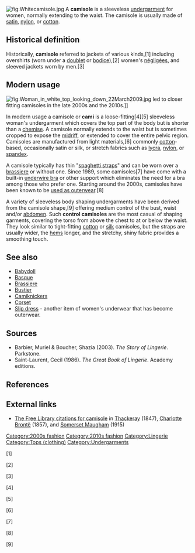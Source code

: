 ![](Whitecamisole.jpg "fig:Whitecamisole.jpg") A **camisole** is a
sleeveless [undergarment](undergarment "wikilink") for women, normally
extending to the waist. The camisole is usually made of
[satin](satin "wikilink"), [nylon](nylon "wikilink"), or
[cotton](cotton "wikilink").

## Historical definition

Historically, **camisole** referred to jackets of various kinds,[1]
including overshirts (worn under a
[doublet](Doublet_(clothing) "wikilink") or
[bodice](bodice "wikilink")),[2] women's
[négligées](Negligee "wikilink"), and sleeved jackets worn by men.[3]

## Modern usage

![](Woman_in_white_top_looking_down_22March2009.jpg "fig:Woman_in_white_top_looking_down_22March2009.jpg")
led to closer fitting camisoles in the late 2000s and the 2010s.\]\]

In modern usage a camisole or **cami** is a loose-fitting[4][5]
sleeveless woman's undergarment which covers the top part of the body
but is shorter than a
[chemise](Chemise#Modern_usage_of_the_term "wikilink"). A camisole
normally extends to the waist but is sometimes cropped to expose the
[midriff](midriff "wikilink"), or extended to cover the entire pelvic
region. Camisoles are manufactured from light materials,[6] commonly
[cotton](cotton "wikilink")-based, occasionally satin or silk, or
stretch fabrics such as [lycra](lycra "wikilink"),
[nylon](nylon "wikilink"), or [spandex](spandex "wikilink").

A camisole typically has thin "[spaghetti
straps](spaghetti_strap "wikilink")" and can be worn over a
[brassiere](brassiere "wikilink") or without one. Since 1989, some
camisoles[7] have come with a built-in [underwire
bra](underwire_bra "wikilink") or other support which eliminates the
need for a bra among those who prefer one. Starting around the 2000s,
camisoles have been known to be [used as
outerwear](Underwear_as_outerwear "wikilink").[8]

A variety of sleeveless body shaping undergarments have been derived
from the camisole shape,[9] offering medium control of the bust, waist
and/or [abdomen](Human_abdomen "wikilink"). Such **control camisoles**
are the most casual of shaping garments, covering the torso from above
the chest to at or below the waist. They look similar to tight-fitting
[cotton](cotton "wikilink") or [silk](silk "wikilink") camisoles, but
the straps are usually wider, the [hems](hem "wikilink") longer, and the
stretchy, shiny fabric provides a smoothing touch.

## See also

-   [Babydoll](Babydoll "wikilink")
-   [Basque](Basque_(clothing) "wikilink")
-   [Brassiere](Brassiere "wikilink")
-   [Bustier](Bustier "wikilink")
-   [Camiknickers](Camiknickers "wikilink")
-   [Corset](Corset "wikilink")
-   [Slip dress](Slip_dress "wikilink") - another item of women's
    underwear that has become outerwear.

## Sources

-   Barbier, Muriel & Boucher, Shazia (2003). *The Story of Lingerie*.
    Parkstone.
-   Saint-Laurent, Cecil (1986). *The Great Book of Lingerie*. Academy
    editions.

## References

## External links

-   [The Free Library citations for
    camisole](http://www.thefreelibrary.com/_/search/Search.aspx?By=0&SearchBy=4&Word=camisole)
    in [Thackeray](William_Makepeace_Thackeray "wikilink") (1847),
    [Charlotte Brontë](Charlotte_Brontë "wikilink") (1857), and
    [Somerset Maugham](William_Somerset_Maugham "wikilink") (1915)

[Category:2000s fashion](Category:2000s_fashion "wikilink")
[Category:2010s fashion](Category:2010s_fashion "wikilink")
[Category:Lingerie](Category:Lingerie "wikilink") [Category:Tops
(clothing)](Category:Tops_(clothing) "wikilink")
[Category:Undergarments](Category:Undergarments "wikilink")

[1]

[2]

[3]

[4]

[5]

[6]

[7]

[8]

[9]